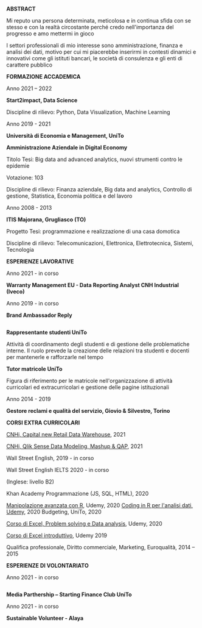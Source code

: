 ﻿

**ABSTRACT**

Mi reputo una persona determinata, meticolosa e in continua sfida con se stesso e con la realtà circostante perché credo nell'importanza del progresso e amo mettermi in gioco

I settori professionali di mio interesse sono amministrazione, finanza e analisi dei dati, motivo per cui mi piacerebbe inserirmi in contesti dinamici e innovativi come gli istituti bancari, le società di consulenza e gli enti di carattere pubblico







**FORMAZIONE ACCADEMICA**

Anno 2021 – 2022

**Start2impact, Data Science**

Discipline di rilievo: Python, Data Visualization, Machine Learning

Anno 2019 - 2021

**Università di Economia e Management, UniTo**

**Amministrazione Aziendale in Digital Economy**

Titolo Tesi: Big data and advanced analytics, nuovi strumenti contro le epidemie

Votazione: 103

Discipline di rilievo: Finanza aziendale, Big data and analytics, Controllo di gestione, Statistica, Economia politica e del lavoro

Anno 2008 - 2013

**ITIS Majorana, Grugliasco (TO)**

Progetto Tesi: programmazione e realizzazione di una casa domotica

Discipline di rilievo: Telecomunicazioni, Elettronica, Elettrotecnica, Sistemi, Tecnologia

**ESPERIENZE LAVORATIVE**

Anno 2021 - in corso 

**Warranty Management EU - Data Reporting Analyst CNH Industrial (Iveco)**

Anno 2019 - in corso

**Brand Ambassador Reply**

`                                                                                                      `**Rappresentante studenti UniTo**

Attività di coordinamento degli studenti e di gestione delle problematiche interne. Il ruolo prevede la creazione delle relazioni tra studenti e docenti per mantenerle e rafforzarle nel tempo

**Tutor matricole UniTo**

Figura di riferimento per le matricole nell'organizzazione di attività curricolari ed extracurricolari e gestione delle pagine istituzionali

Anno 2014 - 2019

**Gestore reclami e qualità del servizio, Giovio & Silvestro, Torino**


**CORSI EXTRA CURRICOLARI**

[CNHi, Capital new Retail Data Warehouse](https://cnhindustrial.csod.com/LMS/Eval/CustomCertificate.aspx?qs=%5e%5e%5exv3k30vgMdDnteuV7pO3uQYjCt60yok3IA9heAP5IvzdDX182HjlYDzbfa2GH6sLxZD2WHREpmNfAdCA9zfEzMGmU5q32YbzxMa1R3HO4l90wDqdAwULXkV%2fKJfNIPu4), 2021

[CNHi, Qlik Sense Data Modeling, Mashup & QAP](https://cnhindustrial.csod.com/LMS/Eval/CustomCertificate.aspx?qs=%5e%5e%5e%2fIT2Vn3Ar4sT1iKxeGpn92XplS9zD4GniJsqVMzv6TIsuwO1DFwlFea5dBGNL63h8L%2fEMusCMfbm3YgtgVuUiaAlxjtLByuBjCjAtyKrgaWmYZTXZqd%2fVwhZ8ojAh05D), 2021

Wall Street English, 2019 - in corso

Wall Street English IELTS 2020 - in corso

(Inglese: livello B2)

Khan Academy Programmazione (JS, SQL, HTML), 2020

[Manipolazione avanzata con R](http://ude.my/UC-68d22324-74de-4c23-b8bc-4a08af7d9be3), Udemy, 2020 [Coding in R per l'analisi dati, Udemy](http://ude.my/UC-1d807eb1-511f-4bbe-9039-f4e892cc262c), 2020 Budgeting, UniTo, 2020

[Corso di Excel, Problem solving e Data analysis](https://www.udemy.com/certificate/UC-d5091682-ff5e-4efa-979e-a72eab22c867/), Udemy, 2020

[Corso di Excel introduttivo](http://ude.my/UC-NEY29M0W), Udemy 2019

Qualifica professionale, Diritto commerciale, Marketing, Euroqualità, 2014 – 2015

**ESPERIENZE DI VOLONTARIATO**

Anno 2021 - in corso

`                                                                                                      `**Media Parthership – Starting Finance Club UniTo**

Anno 2021 - in corso

**Sustainable Volunteer - Alaya**










